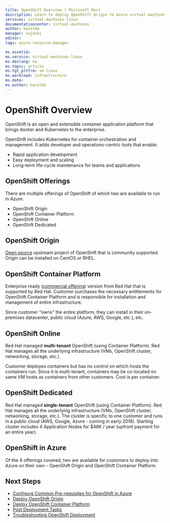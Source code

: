 ```yaml
---
title: OpenShift Overview | Microsoft Docs
description: Learn to deploy OpenShift Origin to Azure virtual machines.
services: virtual-machines-linux
documentationcenter: virtual-machines
author: haroldw
manager: najoshi
editor: 
tags: azure-resource-manager

ms.assetid: 
ms.service: virtual-machines-linux
ms.devlang: na
ms.topic: article
ms.tgt_pltfrm: vm-linux
ms.workload: infrastructure
ms.date: 
ms.author: haroldw
---
```


# OpenShift Overview

OpenShift is an open and extensible container application platform that brings docker and Kubernetes to the enterprise.  

OpenShift includes Kubernetes for container orchestration and management. It adds developer and operations-centric tools that enable:

- Rapid application development
- Easy deployment and scaling
- Long-term life-cycle maintenance for teams and applications

## OpenShift Offerings

There are multiple offerings of OpenShift of which two are available to run in Azure.

- OpenShift Origin
- OpenShift Container Platform
- OpenShift Online
- OpenShift Dedicated

## OpenShift Origin

[Open source](https://www.openshift.org/) upstream project of OpenShift that is community supported. Origin can be installed on CentOS or RHEL.

## OpenShift Container Platform

Enterprise ready ([commercial offering](https://www.openshift.com)) version from Red Hat that is supported by Red Hat. Customer purchases the necessary entitlements for OpenShift Container Platform and is responsible for installation and management of entire infrastructure.

Since customer "owns" the entire platform, they can install in their on-premises datacenter, public cloud (Azure, AWS, Google, etc.), etc.

## OpenShift Online

Red Hat managed **multi-tenant** OpenShift (using Container Platform). Red Hat manages all the underlying infrastructure (VMs, OpenShift cluster, networking, storage, etc.). 

Customer deployes containers but has no control on which hosts the containers run. Since it is multi-tenant, containers may be co-located on same VM hosts as containers from other customers. Cost is per container.

## OpenShift Dedicated

Red Hat managed **single-tenant** OpenShift (using Container Platform). Red Hat manages all the underlying infrastructure (VMs, OpenShift cluster, networking, storage, etc.). The cluster is specific to one customer and runs in a public cloud (AWS, Google, Azure - coming in early 2018). Starting cluster includes 4 Application Nodes for $48K / year (upfront payment for an entire year).

## OpenShift in Azure

Of the 4 offerings covered, two are available for customers to deploy into Azure on their own - OpenShift Origin and OpenShift Container Platform.

## Next Steps

- [Configure Common Pre-requisites for OpenShift in Azure](./openshift-pre-requisites.md)
- [Deploy OpenShift Origin](./openshift-origin.md)
- [Deploy OpenShift Container Platform](./openshift-container-platform.md)
- [Post Deployment Tasks](./openshift-post-deployment.md)
- [Troubleshooting OpenShift Deployment](./openshift-troubleshooting.md)
